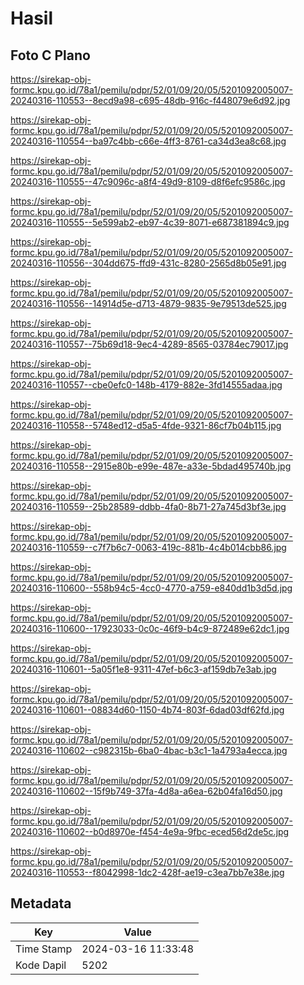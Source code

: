 # Hasil

## Foto C Plano

https://sirekap-obj-formc.kpu.go.id/78a1/pemilu/pdpr/52/01/09/20/05/5201092005007-20240316-110553--8ecd9a98-c695-48db-916c-f448079e6d92.jpg

https://sirekap-obj-formc.kpu.go.id/78a1/pemilu/pdpr/52/01/09/20/05/5201092005007-20240316-110554--ba97c4bb-c66e-4ff3-8761-ca34d3ea8c68.jpg

https://sirekap-obj-formc.kpu.go.id/78a1/pemilu/pdpr/52/01/09/20/05/5201092005007-20240316-110555--47c9096c-a8f4-49d9-8109-d8f6efc9586c.jpg

https://sirekap-obj-formc.kpu.go.id/78a1/pemilu/pdpr/52/01/09/20/05/5201092005007-20240316-110555--5e599ab2-eb97-4c39-8071-e687381894c9.jpg

https://sirekap-obj-formc.kpu.go.id/78a1/pemilu/pdpr/52/01/09/20/05/5201092005007-20240316-110556--304dd675-ffd9-431c-8280-2565d8b05e91.jpg

https://sirekap-obj-formc.kpu.go.id/78a1/pemilu/pdpr/52/01/09/20/05/5201092005007-20240316-110556--14914d5e-d713-4879-9835-9e79513de525.jpg

https://sirekap-obj-formc.kpu.go.id/78a1/pemilu/pdpr/52/01/09/20/05/5201092005007-20240316-110557--75b69d18-9ec4-4289-8565-03784ec79017.jpg

https://sirekap-obj-formc.kpu.go.id/78a1/pemilu/pdpr/52/01/09/20/05/5201092005007-20240316-110557--cbe0efc0-148b-4179-882e-3fd14555adaa.jpg

https://sirekap-obj-formc.kpu.go.id/78a1/pemilu/pdpr/52/01/09/20/05/5201092005007-20240316-110558--5748ed12-d5a5-4fde-9321-86cf7b04b115.jpg

https://sirekap-obj-formc.kpu.go.id/78a1/pemilu/pdpr/52/01/09/20/05/5201092005007-20240316-110558--2915e80b-e99e-487e-a33e-5bdad495740b.jpg

https://sirekap-obj-formc.kpu.go.id/78a1/pemilu/pdpr/52/01/09/20/05/5201092005007-20240316-110559--25b28589-ddbb-4fa0-8b71-27a745d3bf3e.jpg

https://sirekap-obj-formc.kpu.go.id/78a1/pemilu/pdpr/52/01/09/20/05/5201092005007-20240316-110559--c7f7b6c7-0063-419c-881b-4c4b014cbb86.jpg

https://sirekap-obj-formc.kpu.go.id/78a1/pemilu/pdpr/52/01/09/20/05/5201092005007-20240316-110600--558b94c5-4cc0-4770-a759-e840dd1b3d5d.jpg

https://sirekap-obj-formc.kpu.go.id/78a1/pemilu/pdpr/52/01/09/20/05/5201092005007-20240316-110600--17923033-0c0c-46f9-b4c9-872489e62dc1.jpg

https://sirekap-obj-formc.kpu.go.id/78a1/pemilu/pdpr/52/01/09/20/05/5201092005007-20240316-110601--5a05f1e8-9311-47ef-b6c3-af159db7e3ab.jpg

https://sirekap-obj-formc.kpu.go.id/78a1/pemilu/pdpr/52/01/09/20/05/5201092005007-20240316-110601--08834d60-1150-4b74-803f-6dad03df62fd.jpg

https://sirekap-obj-formc.kpu.go.id/78a1/pemilu/pdpr/52/01/09/20/05/5201092005007-20240316-110602--c982315b-6ba0-4bac-b3c1-1a4793a4ecca.jpg

https://sirekap-obj-formc.kpu.go.id/78a1/pemilu/pdpr/52/01/09/20/05/5201092005007-20240316-110602--15f9b749-37fa-4d8a-a6ea-62b04fa16d50.jpg

https://sirekap-obj-formc.kpu.go.id/78a1/pemilu/pdpr/52/01/09/20/05/5201092005007-20240316-110602--b0d8970e-f454-4e9a-9fbc-eced56d2de5c.jpg

https://sirekap-obj-formc.kpu.go.id/78a1/pemilu/pdpr/52/01/09/20/05/5201092005007-20240316-110553--f8042998-1dc2-428f-ae19-c3ea7bb7e38e.jpg


## Metadata

| Key        | Value               |
| ---------- | ------------------- |
| Time Stamp | 2024-03-16 11:33:48 |
| Kode Dapil | 5202                |



